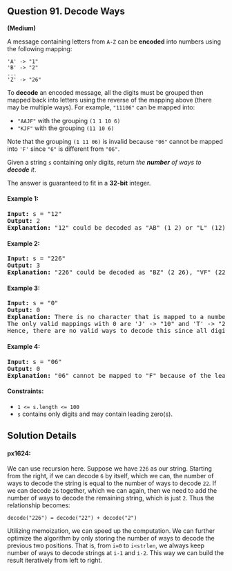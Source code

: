 ## Question 91. Decode Ways

**(Medium)**

A message containing letters from `A-Z` can be **encoded** into numbers using the following mapping:

```
'A' -> "1"
'B' -> "2"
...
'Z' -> "26"
```
To **decode** an encoded message, all the digits must be grouped then mapped back into letters using the reverse of the mapping above (there may be multiple ways). For example, `"11106"` can be mapped into:

* `"AAJF"` with the grouping `(1 1 10 6)`
* `"KJF"` with the grouping `(11 10 6)`

Note that the grouping `(1 11 06)` is invalid because `"06"` cannot be mapped into `'F'` since `"6"` is different from `"06"`.

Given a string `s` containing only digits, return *the **number** of ways to **decode** it*.

The answer is guaranteed to fit in a **32-bit** integer.
#### Example 1:

<pre>
<b>Input:</b> s = "12"
<b>Output:</b> 2
<b>Explanation:</b> "12" could be decoded as "AB" (1 2) or "L" (12).
</pre>

#### Example 2:

<pre>
<b>Input:</b> s = "226"
<b>Output:</b> 3
<b>Explanation:</b> "226" could be decoded as "BZ" (2 26), "VF" (22 6), or "BBF" (2 2 6).
</pre>

#### Example 3:

<pre>
<b>Input:</b> s = "0"
<b>Output:</b> 0
<b>Explanation:</b> There is no character that is mapped to a number starting with 0.
The only valid mappings with 0 are 'J' -> "10" and 'T' -> "20", neither of which start with 0.
Hence, there are no valid ways to decode this since all digits need to be mapped.
</pre>

#### Example 4:

<pre>
<b>Input:</b> s = "06"
<b>Output:</b> 0
<b>Explanation:</b> "06" cannot be mapped to "F" because of the leading zero ("6" is different from "06").
</pre>

#### Constraints:

* `1 <= s.length <= 100`
* `s` contains only digits and may contain leading zero(s).

## Solution Details

#### px1624:

We can use recursion here. Suppose we have `226` as our string. Starting from the right, if we can decode `6` by itself, which we can, the number of ways to decode the string is equal to the number of ways to decode `22`. If we can decode `26` together, which we can again, then we need to add the number of ways to decode the remaining string, which is just `2`. Thus the relationship becomes:
```
decode("226") = decode("22") + decode("2")
```
Utilizing memoization, we can speed up the computation. We can further optimize the algorithm by only storing the number of ways to decode the previous two positions. That is, from `i=0` to `i<strlen`, we always keep number of ways to decode strings at `i-1` and `i-2`. This way we can build the result iteratively from left to right.